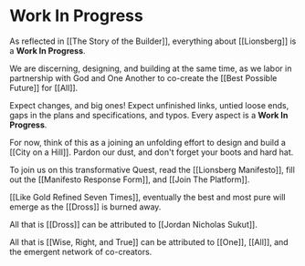 # Work In Progress

As reflected in [[The Story of the Builder]], everything about [[Lionsberg]] is a **Work In Progress**. 

We are discerning, designing, and building at the same time, as we labor in partnership with God and One Another to co-create the [[Best Possible Future]] for [[All]]. 

Expect changes, and big ones! Expect unfinished links, untied loose ends, gaps in the plans and specifications, and typos. Every aspect is a **Work In Progress**. 

For now, think of this as a joining an unfolding effort to design and build a [[City on a Hill]]. Pardon our dust, and don't forget your boots and hard hat. 

To join us on this transformative Quest, read the [[Lionsberg Manifesto]], fill out the [[Manifesto Response Form]], and [[Join The Platform]]. 

[[Like Gold Refined Seven Times]], eventually the best and most pure will emerge as the [[Dross]] is burned away. 

All that is [[Dross]] can be attributed to [[Jordan Nicholas Sukut]]. 

All that is [[Wise, Right, and True]] can be attributed to [[One]], [[All]], and the emergent network of co-creators. 